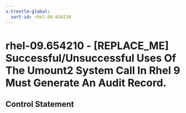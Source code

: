 ```yaml
---
x-trestle-global:
  sort-id: rhel-09.654210
---
```


# rhel-09.654210 - \[REPLACE_ME\] Successful/Unsuccessful Uses Of The Umount2 System Call In Rhel 9 Must Generate An Audit Record.

## Control Statement
